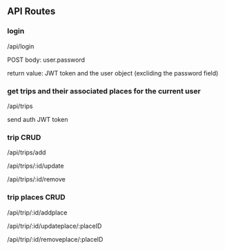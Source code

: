 ## API Routes


### login

/api/login

POST body: user.password

return value: JWT token and the user object (excliding the password field)

### get trips and their associated places for the current user

/api/trips

send auth JWT token

### trip CRUD

/api/trips/add

/api/trips/:id/update

/api/trips/:id/remove


### trip places CRUD

/api/trip/:id/addplace

/api/trip/:id/updateplace/:placeID

/api/trip/:id/removeplace/:placeID